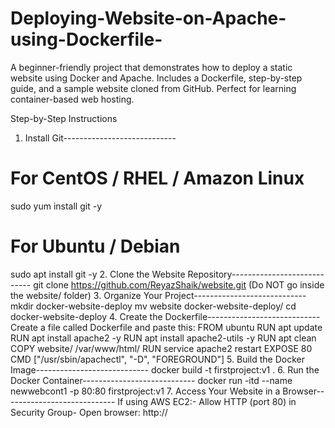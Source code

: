 # Deploying-Website-on-Apache-using-Dockerfile-
A beginner-friendly project that demonstrates how to deploy a static website using Docker and Apache. Includes a Dockerfile, step-by-step guide, and a sample website cloned from GitHub. Perfect for learning container-based web hosting.

Step-by-Step Instructions
 1. Install Git----------------------------
# For CentOS / RHEL / Amazon Linux
 sudo yum install git -y
 # For Ubuntu / Debian
 sudo apt install git -y
 2. Clone the Website Repository----------------------------
git clone https://github.com/ReyazShaik/website.git
 (Do NOT go inside the website/ folder)
 3. Organize Your Project----------------------------
mkdir docker-website-deploy
 mv website docker-website-deploy/
 cd docker-website-deploy
 4. Create the Dockerfile----------------------------
Create a file called Dockerfile and paste this:
 FROM ubuntu
 RUN apt update
 RUN apt install apache2 -y
 RUN apt install apache2-utils -y
 RUN apt clean
 COPY website/ /var/www/html/
 RUN service apache2 restart
 EXPOSE 80
 CMD ["/usr/sbin/apachectl", "-D", "FOREGROUND"]
 5. Build the Docker Image----------------------------
docker build -t firstproject:v1 .
6. Run the Docker Container----------------------------
docker run -itd --name newwebcont1 -p 80:80 firstproject:v1
 7. Access Your Website in a Browser----------------------------
If using AWS EC2:- Allow HTTP (port 80) in Security Group- Open browser: http://<your-ec2-public-ip>
